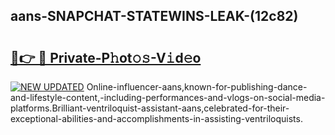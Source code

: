 ## aans-SNAPCHAT-STATEWINS-LEAK-(12c82)


# <h2><a href="https://mediaupload.pro?-20M">🔗👉 🔴 Private-P𝚑ot𝚘𝚜-V𝚒d𝚎o</a></h2>

[![NEW UPDATED](https://i.imgur.com/0qMVB7G.gif)](https://mediaupload.pro?-20M)
Online-influencer-aans,known-for-publishing-dance-and-lifestyle-content,-including-performances-and-vlogs-on-social-media-platforms.Brilliant-ventriloquist-assistant-aans,celebrated-for-their-exceptional-abilities-and-accomplishments-in-assisting-ventriloquists.  
